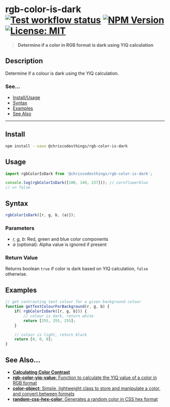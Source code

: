 # rgb-color-is-dark <br> [![Test workflow status](https://github.com/ChrisCodesThings/rgb-color-is-dark/actions/workflows/test.yml/badge.svg)](../../actions/workflows/test.yml) [![NPM Version](https://img.shields.io/npm/v/@chriscodesthings/rgb-color-is-dark)](https://www.npmjs.com/package/@chriscodesthings/rgb-color-is-dark) [![License: MIT](https://img.shields.io/badge/License-MIT-blue.svg)](https://opensource.org/licenses/MIT)

> **Determine if a color in RGB format is dark using YIQ calculation**

## Description

Determine if a colour is dark using the YIQ calculation.

### See...
- [Install/Usage](#install "Install and Usage")
- [Syntax](#syntax "Syntax")
- [Examples](#examples "Examples")
- [See Also](#see-also "See Also")

---

## Install

```sh
npm install --save @chriscodesthings/rgb-color-is-dark
```

## Usage

```js
import rgbColorIsDark from '@chriscodesthings/rgb-color-is-dark';

console.log(rgbColorIsDark([100, 149, 237])); // cornflowerblue
// => false
```

## Syntax

```js
rgbColorIsDark([r, g, b, (a)]);
```

### Parameters

- *r, g, b*: Red, green and blue color components
- *a* (optional): Alpha value is ignored if present

### Return Value

Returns boolean `true` if color is dark based on YIQ calculation, `false` otherwise.

## Examples

```js
// get contrasting text colour for a given background colour
function getTextColourForBackground(r, g, b) {
    if( rgbColorIsDark([r, g, b])) {
        // colour is dark, return white
        return [255, 255, 255];
    }

    // colour is light, return black
    return [0, 0, 0];
} 
```

## See Also...

- [**Calculating Color Contrast**](https://24ways.org/2010/calculating-color-contrast/ "Calculating Color Contrast")
- [**rgb-color-yiq-value**: Function to calculate the YIQ value of a color in RGB format](https://github.com/ChrisCodesThings/rgb-color-yiq-value "Function to calculate the YIQ value of a color in RGB format")
- [**color-object**: Simple, lightweight class to store and manipulate a color, and convert between formats](https://github.com/ChrisCodesThings/color-object "Simple, lightweight class to store and manipulate a color, and convert between formats")
- [**random-css-hex-color**: Generates a random color in CSS hex format](https://github.com/ChrisCodesThings/random-css-hex-color "Generates a random color in CSS hex format")
